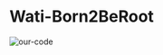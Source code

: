 # Wati-Born2BeRoot

![our-code](https://user-images.githubusercontent.com/76228129/162211340-bf1cc416-a96a-43f3-bb9b-b97873ed4eea.jpeg)
